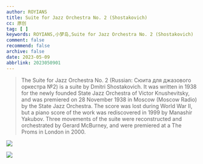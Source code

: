 ```yaml
---
author: ROYIANS
title: Suite for Jazz Orchestra No. 2 (Shostakovich)
cc: 原创
tag: [ ]
keywords: ROYIANS,小梦岛,Suite for Jazz Orchestra No. 2 (Shostakovich)
comment: false
recommend: false
archive: false
date: 2023-05-09
abbrlink: 2023050901
---
```


> The Suite for Jazz Orchestra No. 2 (Russian: Сюита для джазового оркестра №2) is a suite by Dmitri Shostakovich. It was written in 1938 for the newly founded State Jazz Orchestra of Victor Knushevitsky, and was premiered on 28 November 1938 in Moscow (Moscow Radio) by the State Jazz Orchestra. The score was lost during World War II, but a piano score of the work was rediscovered in 1999 by Manashir Yakubov. Three movements of the suite were reconstructed and orchestrated by Gerard McBurney, and were premiered at a The Proms in London in 2000.

![](https://img.vidorra.life/pasteimageintomarkdown/2023-05-09/31908192404000.png)

![](https://img.vidorra.life/pasteimageintomarkdown/2023-05-09/31404647125000.png)

